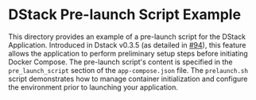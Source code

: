 # DStack Pre-launch Script Example

This directory provides an example of a pre-launch script for the DStack Application. Introduced in Dstack v0.3.5 (as detailed in [#94](https://github.com/Dstack-TEE/dstack/pull/94)), this feature allows the application to perform preliminary setup steps before initiating Docker Compose. The pre-launch script's content is specified in the `pre_launch_script` section of the `app-compose.json` file. The `prelaunch.sh` script demonstrates how to manage container initialization and configure the environment prior to launching your application.
